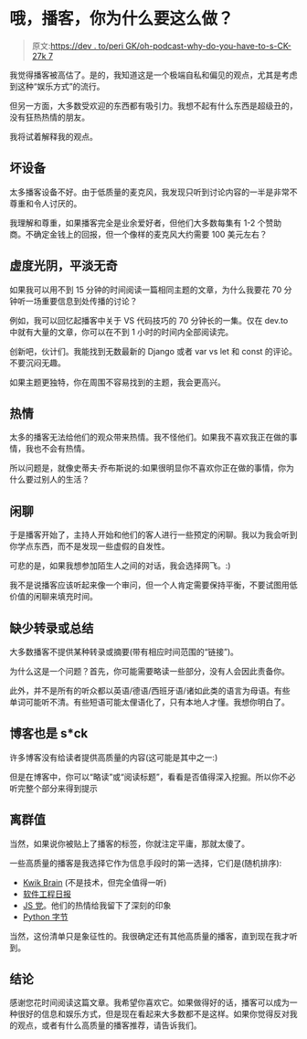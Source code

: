 # 哦，播客，你为什么要这么做？

> 原文:[https://dev . to/peri GK/oh-podcast-why-do-you-have-to-s-CK-27k 7](https://dev.to/perigk/oh-podcasts-why-do-you-have-to-s-ck-27k7)

我觉得播客被高估了。是的，我知道这是一个极端自私和偏见的观点，尤其是考虑到这种“娱乐方式”的流行。

但另一方面，大多数受欢迎的东西都有吸引力。我想不起有什么东西是超级丑的，没有狂热热情的朋友。

我将试着解释我的观点。

## [](#bad-equipment)坏设备

太多播客设备不好。由于低质量的麦克风，我发现只听到讨论内容的一半是非常不尊重和令人讨厌的。

我理解和尊重，如果播客完全是业余爱好者，但他们大多数每集有 1-2 个赞助商。不确定金钱上的回报，但一个像样的麦克风大约需要 100 美元左右？

## [](#wasting-time-and-mundane-subjects)虚度光阴，平淡无奇

如果我可以用不到 15 分钟的时间阅读一篇相同主题的文章，为什么我要花 70 分钟听一场重要信息到处传播的讨论？

例如，我可以回忆起播客中关于 VS 代码技巧的 70 分钟长的一集。仅在 dev.to 中就有大量的文章，你可以在不到 1 小时的时间内全部阅读完。

创新吧，伙计们。我能找到无数最新的 Django 或者 var vs let 和 const 的评论。不要沉闷无趣。

如果主题更独特，你在周围不容易找到的主题，我会更高兴。

## [](#enthusiasm)热情

太多的播客无法给他们的观众带来热情。我不怪他们。如果我不喜欢我正在做的事情，我也不会有热情。

所以问题是，就像史蒂夫·乔布斯说的:如果很明显你不喜欢你正在做的事情，你为什么要过别人的生活？

## [](#chitchat)闲聊

于是播客开始了，主持人开始和他们的客人进行一些预定的闲聊。我以为我会听到你学点东西，而不是发现一些虚假的自发性。

可悲的是，如果我想参加陌生人之间的对话，我会选择网飞。:)

我不是说播客应该听起来像一个审问，但一个人肯定需要保持平衡，不要试图用低价值的闲聊来填充时间。

## [](#lack-of-transcription-or-summary)缺少转录或总结

大多数播客不提供某种转录或摘要(带有相应时间范围的“链接”)。

为什么这是一个问题？首先，你可能需要略读一些部分，没有人会因此责备你。

此外，并不是所有的听众都以英语/德语/西班牙语/诸如此类的语言为母语。有些单词可能听不清。有些短语可能太俚语化了，只有本地人才懂。我想你明白了。

## [](#blogs-sck-too)博客也是 s*ck

许多博客没有给读者提供高质量的内容(这可能是其中之一:)

但是在博客中，你可以“略读”或“阅读标题”，看看是否值得深入挖掘。所以你不必听完整个部分来得到提示

## [](#the-outliers)离群值

当然，如果说你被贴上了播客的标签，你就注定平庸，那就太傻了。

一些高质量的播客是我选择它作为信息手段时的第一选择，它们是(随机排序):

*   [Kwik Brain](https://podcasts.apple.com/us/podcast/kwik-brain-memory-improvement-accelerated-learning/id1208024744?mt=2) (不是技术，但完全值得一听)
*   [软件工程日报](https://softwareengineeringdaily.com/category/all-episodes/exclusive-content/Podcast/)
*   [JS 党](https://changelog.com/jsparty)。他们的热情给我留下了深刻的印象
*   [Python 字节](https://pythonbytes.fm/)

当然，这份清单只是象征性的。我很确定还有其他高质量的播客，直到现在我才听到。

## [](#conclusion)结论

感谢您花时间阅读这篇文章。我希望你喜欢它。如果做得好的话，播客可以成为一种很好的信息和娱乐方式，但是现在看起来大多数都不是这样。如果你觉得反对我的观点，或者有什么高质量的播客推荐，请告诉我们。